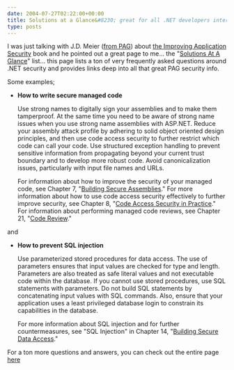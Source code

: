 ```yaml
---
date: 2004-07-27T02:22:00+00:00
title: Solutions at a Glance&#8230; great for all .NET developers interested in security&#8230;
type: posts
---
```

I was just talking with J.D. Meier ([from PAG](http://www.microsoft.com/practices)) about [the Improving Application Security](http://msdn.microsoft.com/library/en-us/dnnetsec/html/ThreatCounter.asp) book and he pointed out a great page to me... the "[Solutions At A Glance](http://msdn.microsoft.com/library/en-us/dnnetsec/html/THCMGlance.asp)" list... this page lists a ton of very frequently asked questions around .NET security and provides links deep into all that great PAG security info.

Some examples;

  * **How to write secure managed code**

    Use strong names to digitally sign your assemblies and to make them tamperproof. At the same time you need to be aware of strong name issues when you use strong name assemblies with ASP.NET. Reduce your assembly attack profile by adhering to solid object oriented design principles, and then use code access security to further restrict which code can call your code. Use structured exception handling to prevent sensitive information from propagating beyond your current trust boundary and to develop more robust code. Avoid canonicalization issues, particularly with input file names and URLs.

    For information about how to improve the security of your managed code, see Chapter 7, "[Building Secure Assemblies](http://msdn.microsoft.com/library/en-us/dnnetsec/html/THCMCh07.asp)." For more information about how to use code access security effectively to further improve security, see Chapter 8, "[Code Access Security in Practice](http://msdn.microsoft.com/library/en-us/dnnetsec/html/THCMCh08.asp)." For information about performing managed code reviews, see Chapter 21, "[Code Review](http://msdn.microsoft.com/library/en-us/dnnetsec/html/THCMCh21.asp)."

and

  * **How to prevent SQL injection**

    Use parameterized stored procedures for data access. The use of parameters ensures that input values are checked for type and length. Parameters are also treated as safe literal values and not executable code within the database. If you cannot use stored procedures, use SQL statements with parameters. Do not build SQL statements by concatenating input values with SQL commands. Also, ensure that your application uses a least privileged database login to constrain its capabilities in the database.

    For more information about SQL injection and for further countermeasures, see "SQL Injection" in Chapter 14, "[Building Secure Data Access](http://msdn.microsoft.com/library/en-us/dnnetsec/html/THCMCh14.asp)."

For a ton more questions and answers, you can check out the entire page [here](http://msdn.microsoft.com/library/en-us/dnnetsec/html/THCMGlance.asp)
